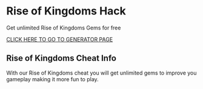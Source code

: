 # Rise of Kingdoms Hack
Get unlimited Rise of Kingdoms Gems for free

[CLICK HERE TO GO TO GENERATOR PAGE](https://goldenloader.com/riseofkingdoms)

## Rise of Kingdoms Cheat Info

With our Rise of Kingdoms cheat you will get unlimited gems to improve you gameplay making it more fun to play.

